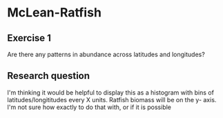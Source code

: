 # McLean-Ratfish

## Exercise 1

Are there any patterns in abundance across latitudes and longitudes?

## Research question

I'm thinking it would be helpful to display this as a histogram with bins of latitudes/longititudes every X units. Ratfish biomass will be on the y- axis. I'm not sure how exactly to do that with, or if it is possible